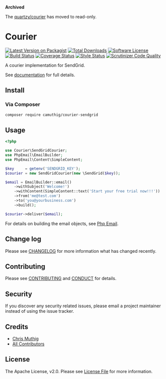 **Archived**

The [quartzy/courier](https://github.com/quartzy/courier) has moved to read-only.

# Courier

[![Latest Version on Packagist][ico-version]][link-packagist]
[![Total Downloads][ico-downloads]][link-downloads]
[![Software License][ico-license]](LICENSE)
[![Build Status][ico-travisci]][link-travisci]
[![Coverage Status][ico-codecov]][link-codecov]
[![Style Status][ico-styleci]][link-styleci]
[![Scrutinizer Code Quality][ico-scrutinizer]][link-scrutinizer]

A courier implementation for SendGrid.

See [documentation](https://quartzy.github.io/courier/couriers/sendgrid/) for full details.

## Install

### Via Composer

```bash
composer require camuthig/courier-sendgrid
```

## Usage

```php
<?php

use Courier\SendGridCourier;
use PhpEmail\EmailBuilder;
use PhpEmail\Content\SimpleContent;

$key     = getenv('SENDGRID_KEY');
$courier = new SendGridCourier(new \SendGrid($key));

$email = EmailBuilder::email()
    ->withSubject('Welcome!')
    ->withContent(SimpleContent::text('Start your free trial now!!!'))
    ->from('me@test.com')
    ->to('you@yourbusiness.com')
    ->build();

$courier->deliver($email);
```

For details on building the email objects, see [Php Email](https://github.com/quartzy/php-email).

## Change log

Please see [CHANGELOG](CHANGELOG.md) for more information what has changed recently.

## Contributing

Please see [CONTRIBUTING](CONTRIBUTING.md) and [CONDUCT](CONDUCT.md) for details.

## Security

If you discover any security related issues, please email a project maintainer instead of using the issue tracker.

## Credits

- [Chris Muthig](https://github.com/camuthig)
- [All Contributors][link-contributors]


## License

The Apache License, v2.0. Please see [License File](LICENSE) for more information.

[ico-version]: https://img.shields.io/packagist/v/camuthig/courier-sendgrid.svg?style=flat-square
[ico-license]: https://img.shields.io/badge/license-Apache%202.0-brightgreen.svg?style=flat-square
[ico-travisci]: https://img.shields.io/travis/camuthig/courier-sendgrid.svg?style=flat-square
[ico-codecov]: https://img.shields.io/scrutinizer/coverage/g/camuthig/courier-sendgrid.svg?style=flat-square
[ico-styleci]: https://styleci.io/repos/160843528/shield
[ico-scrutinizer]: https://img.shields.io/scrutinizer/g/camuthig/courier-sendgrid.svg?style=flat-square
[ico-downloads]: https://img.shields.io/packagist/dt/camuthig/courier-sendgrid.svg?style=flat-square

[link-packagist]: https://packagist.org/packages/camuthig/courier-sendgrid
[link-travisci]: https://travis-ci.org/camuthig/courier-sendgrid
[link-codecov]: https://scrutinizer-ci.com/g/camuthig/courier-sendgrid
[link-styleci]: https://styleci.io/repos/160843528
[link-scrutinizer]: https://scrutinizer-ci.com/g/camuthig/courier-sendgrid
[link-downloads]: https://packagist.org/packages/camuthig/courier-sendgrid
[link-contributors]: ../../contributors
